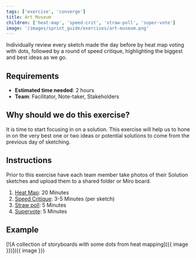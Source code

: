 ```yaml
---
tags: ['exercise', 'converge']
title: Art Museum
children: ['heat-map', 'speed-crit', 'straw-poll', 'super-vote']
image: '/images/sprint_guide/exercises/art-museum.png'
---
```


Individually review every sketch made the day before by heat map voting with
dots, followed by a round of speed critique, highlighting the biggest and best
ideas as we go.


## Requirements

- **Estimated time needed**: 2 hours
- **Team**: Facilitator, Note-taker, Stakeholders

## Why should we do this exercise?

It is time to start focusing in on a solution. This exercise will help us to
hone in on the very best one or two ideas or potential solutions to come from
the previous day of sketching.

## Instructions

Prior to this exercise have each team member take photos of their Solution
sketches and upload them to a shared folder or Miro board.

1. [Heat Map](/sprint-guide/exercises/heat-map): 20 Minutes
2. [Speed Critique](/sprint-guide/exercises/speed-crit): 3-5 Minutes (per sketch)
3. [Straw poll](/sprint-guide/exercises/straw-poll): 5 Minutes
4. [Supervote](/sprint-guide/exercises/super-vote): 5 Minutes

## Example
[![A collection of storyboards with some dots from heat mapping]({{ image }})]({{ image }})
